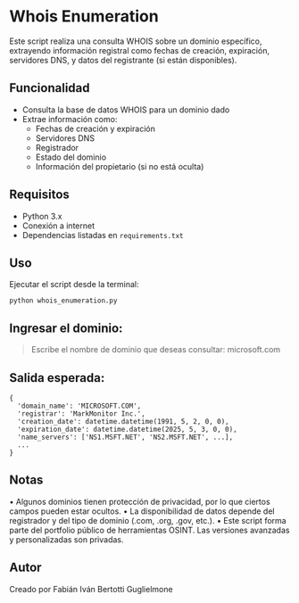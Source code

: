 # Whois Enumeration

Este script realiza una consulta WHOIS sobre un dominio específico, extrayendo información registral como fechas de creación, expiración, servidores DNS, y datos del registrante (si están disponibles).

## Funcionalidad

- Consulta la base de datos WHOIS para un dominio dado
- Extrae información como:
  - Fechas de creación y expiración
  - Servidores DNS
  - Registrador
  - Estado del dominio
  - Información del propietario (si no está oculta)

## Requisitos

- Python 3.x
- Conexión a internet
- Dependencias listadas en `requirements.txt`

## Uso

Ejecutar el script desde la terminal:

```
python whois_enumeration.py
```

## Ingresar el dominio:

> Escribe el nombre de dominio que deseas consultar: microsoft.com

## Salida esperada:

```
{
  'domain_name': 'MICROSOFT.COM',
  'registrar': 'MarkMonitor Inc.',
  'creation_date': datetime.datetime(1991, 5, 2, 0, 0),
  'expiration_date': datetime.datetime(2025, 5, 3, 0, 0),
  'name_servers': ['NS1.MSFT.NET', 'NS2.MSFT.NET', ...],
  ...
}
```

## Notas
• Algunos dominios tienen protección de privacidad, por lo que ciertos campos pueden estar ocultos.
• La disponibilidad de datos depende del registrador y del tipo de dominio (.com, .org, .gov, etc.).
• Este script forma parte del portfolio público de herramientas OSINT. Las versiones avanzadas y personalizadas son privadas.

## Autor
Creado por Fabián Iván Bertotti Guglielmone
